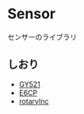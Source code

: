 # Sensor
センサーのライブラリ

## しおり
* [GY521](https://github.com/Kitasola/Sensar/tree/master/GY521)
* [E6CP](https://github.com/Kitasola/Sensar/tree/master/E6CP)
* [rotaryInc](https://github.com/Kitasola/Sensor/tree/master/rotaryInc)
